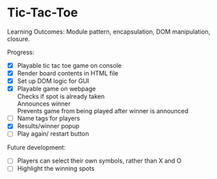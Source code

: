 # Tic-Tac-Toe

Learning Outcomes: Module pattern, encapsulation, DOM manipulation, closure.

Progress:
- [x] Playable tic tac toe game on console
- [x] Render board contents in HTML file
- [x] Set up DOM logic for GUI
- [x] Playable game on webpage <br>
       Checks if spot is already taken <br>
       Announces winner <br>
       Prevents game from being played after winner is announced <br>
- [ ] Name tags for players
- [x] Results/winner popup
- [ ] Play again/ restart button

Future development:
- [ ] Players can select their own symbols, rather than X and O
- [ ] Highlight the winning spots
